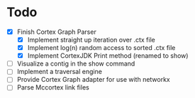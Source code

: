# Todo

- [X] Finish Cortex Graph Parser
  - [X] Implement straight up iteration over .ctx file
  - [X] Implement log(n) random access to sorted .ctx file
  - [X] Implement CortexJDK Print method (renamed to show)

- [ ] Visualize a contig in the show command
- [ ] Implement a traversal engine
- [ ] Provide Cortex Graph adapter for use with networkx
- [ ] Parse Mccortex link files
